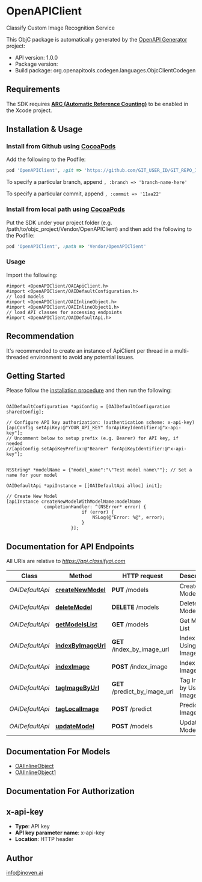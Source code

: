 # OpenAPIClient

Classify Custom Image Recognition Service

This ObjC package is automatically generated by the [OpenAPI Generator](https://openapi-generator.tech) project:

- API version: 1.0.0
- Package version: 
- Build package: org.openapitools.codegen.languages.ObjcClientCodegen

## Requirements

The SDK requires [**ARC (Automatic Reference Counting)**](http://stackoverflow.com/questions/7778356/how-to-enable-disable-automatic-reference-counting) to be enabled in the Xcode project.

## Installation & Usage
### Install from Github using [CocoaPods](https://cocoapods.org/)

Add the following to the Podfile:

```ruby
pod 'OpenAPIClient', :git => 'https://github.com/GIT_USER_ID/GIT_REPO_ID.git'
```

To specify a particular branch, append `, :branch => 'branch-name-here'`

To specify a particular commit, append `, :commit => '11aa22'`

### Install from local path using [CocoaPods](https://cocoapods.org/)

Put the SDK under your project folder (e.g. /path/to/objc_project/Vendor/OpenAPIClient) and then add the following to the Podfile:

```ruby
pod 'OpenAPIClient', :path => 'Vendor/OpenAPIClient'
```

### Usage

Import the following:

```objc
#import <OpenAPIClient/OAIApiClient.h>
#import <OpenAPIClient/OAIDefaultConfiguration.h>
// load models
#import <OpenAPIClient/OAIInlineObject.h>
#import <OpenAPIClient/OAIInlineObject1.h>
// load API classes for accessing endpoints
#import <OpenAPIClient/OAIDefaultApi.h>

```

## Recommendation

It's recommended to create an instance of ApiClient per thread in a multi-threaded environment to avoid any potential issues.

## Getting Started

Please follow the [installation procedure](#installation--usage) and then run the following:

```objc

OAIDefaultConfiguration *apiConfig = [OAIDefaultConfiguration sharedConfig];

// Configure API key authorization: (authentication scheme: x-api-key)
[apiConfig setApiKey:@"YOUR_API_KEY" forApiKeyIdentifier:@"x-api-key"];
// Uncomment below to setup prefix (e.g. Bearer) for API key, if needed
//[apiConfig setApiKeyPrefix:@"Bearer" forApiKeyIdentifier:@"x-api-key"];


NSString* *modelName = {"model_name":"\"Test model name\""}; // Set a name for your model

OAIDefaultApi *apiInstance = [[OAIDefaultApi alloc] init];

// Create New Model
[apiInstance createNewModelWithModelName:modelName
              completionHandler: ^(NSError* error) {
                            if (error) {
                                NSLog(@"Error: %@", error);
                            }
                        }];

```

## Documentation for API Endpoints

All URIs are relative to *https://api.classifyai.com*

Class | Method | HTTP request | Description
------------ | ------------- | ------------- | -------------
*OAIDefaultApi* | [**createNewModel**](docs/OAIDefaultApi.md#createnewmodel) | **PUT** /models | Create New Model
*OAIDefaultApi* | [**deleteModel**](docs/OAIDefaultApi.md#deletemodel) | **DELETE** /models | Delete Model
*OAIDefaultApi* | [**getModelsList**](docs/OAIDefaultApi.md#getmodelslist) | **GET** /models | Get Models List
*OAIDefaultApi* | [**indexByImageUrl**](docs/OAIDefaultApi.md#indexbyimageurl) | **GET** /index_by_image_url | Index by Using Image URL
*OAIDefaultApi* | [**indexImage**](docs/OAIDefaultApi.md#indeximage) | **POST** /index_image | Index Local Image
*OAIDefaultApi* | [**tagImageByUrl**](docs/OAIDefaultApi.md#tagimagebyurl) | **GET** /predict_by_image_url | Tag Image by Using Image Url
*OAIDefaultApi* | [**tagLocalImage**](docs/OAIDefaultApi.md#taglocalimage) | **POST** /predict | Predict by Image
*OAIDefaultApi* | [**updateModel**](docs/OAIDefaultApi.md#updatemodel) | **POST** /models | Update Model


## Documentation For Models

 - [OAIInlineObject](docs/OAIInlineObject.md)
 - [OAIInlineObject1](docs/OAIInlineObject1.md)


## Documentation For Authorization


## x-api-key

- **Type**: API key
- **API key parameter name**: x-api-key
- **Location**: HTTP header


## Author

info@inoven.ai


